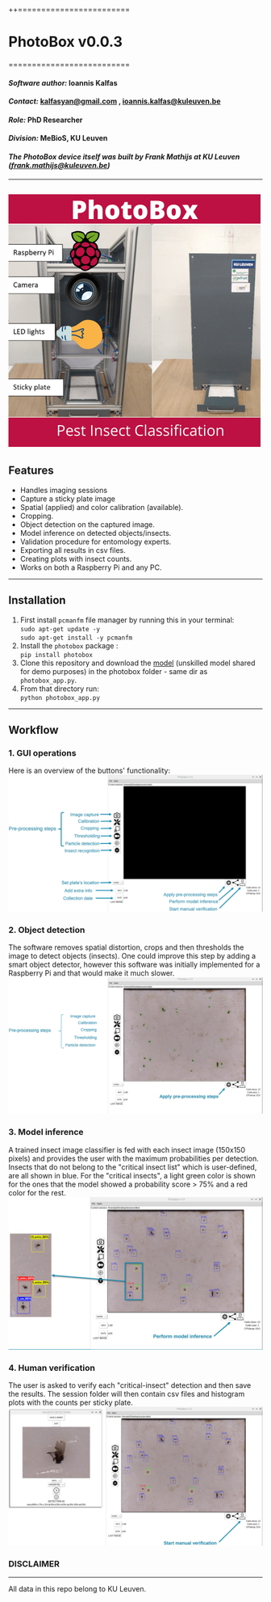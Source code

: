 ++========================
# PhotoBox v0.0.3
==========================
#### *Software author:*    Ioannis Kalfas
#### *Contact:*   kalfasyan@gmail.com , ioannis.kalfas@kuleuven.be
#### *Role:*      PhD Researcher
#### *Division:*  MeBioS, KU Leuven
#### ***The PhotoBox device itself was built by Frank Mathijs at KU Leuven (frank.mathijs@kuleuven.be)***
--------
![img0](./images/pbox_cover.png?raw=True "Cover")
--------
## Features

* Handles imaging sessions
* Capture a sticky plate image
* Spatial (applied) and color calibration (available).
* Cropping.
* Object detection on the captured image.
* Model inference on detected objects/insects.
* Validation procedure for entomology experts.
* Exporting all results in csv files.
* Creating plots with insect counts.
* Works on both a Raspberry Pi and any PC.
--------
## Installation

1. First install `pcmanfm` file manager by running this in your terminal:   
`sudo apt-get update -y`  
`sudo apt-get install -y pcmanfm`  
2. Install the `photobox` package :  
`pip install photobox`
3. Clone this repository and download the [model](https://kuleuven-my.sharepoint.com/:u:/g/personal/ioannis_kalfas_kuleuven_be/EUBAo2_hrLdKu3Dw0bhg8NkBm_PoJ3AvV2VWOUBqvlhikg?e=ltM0a2) (unskilled model shared for demo purposes) in the photobox folder - same dir as `photobox_app.py`.
4. From that directory run:  
   `python photobox_app.py`
---------
## Workflow
### 1. GUI operations
Here is an overview of the buttons' functionality:
![img1](./images/pbox_slide1.png?raw=True "GUI Steps")
### 2. Object detection
The software removes spatial distortion, crops and then thresholds the image to detect objects (insects). One could improve this step by adding a smart object detector, however this software was initially implemented for a Raspberry Pi and that would make it much slower. 
![img2](./images/pbox_slide2.png?raw=True "GUI Steps")
### 3. Model inference
A trained insect image classifier is fed with each insect image (150x150 pixels) and provides the user with the maximum probabilities per detection. Insects that do not belong to the "critical insect list" which is user-defined, are all shown in blue. For the "critical insects", a light green color is shown for the ones that the model showed a probability score > 75% and a red color for the rest.
![img3](./images/pbox_slide3.png?raw=True "GUI Steps")
### 4. Human verification
The user is asked to verify each "critical-insect" detection and then save the results. The session folder will then contain csv files and histogram plots with the counts per sticky plate.
![img4](./images/pbox_slide4.png?raw=True "GUI Steps")

### DISCLAIMER
--------
All data in this repo belong to KU Leuven.
